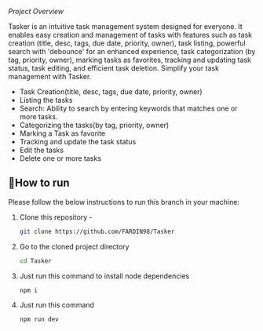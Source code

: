 *Project Overview*

Tasker is an intuitive task management system designed for everyone. It enables easy creation and management of tasks with features such as task creation (title, desc, tags, due date, priority, owner), task listing, powerful search with 'debounce' for an enhanced experience, task categorization (by tag, priority, owner), marking tasks as favorites, tracking and updating task status, task editing, and efficient task deletion. Simplify your task management with Tasker.

- Task Creation(title, desc, tags, due date, priority, owner)
- Listing the tasks
- Search: Ability to search by entering keywords that matches one or more tasks. 
- Categorizing the tasks(by tag, priority, owner)
- Marking a Task as favorite
- Tracking and update the task status
- Edit the tasks
- Delete one or more tasks

<!-- HOW TO RUN -->

## :pushpin:How to run

Please follow the below instructions to run this branch in your machine:

1. Clone this repository -
   ```sh
   git clone https://github.com/FARDIN98/Tasker
   ```
2. Go to the cloned project directory
   ```sh
   cd Tasker
   ```
3. Just run this command to install node dependencies
   ```sh
   npm i
   ```
4. Just run this command
   ```sh
   npm run dev
   ```
